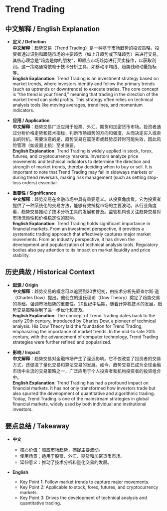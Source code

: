 # Trend Trading

## 中文解释 / English Explanation

* **定义 / Definition**  
  **中文解释**：趋势交易（Trend Trading）是一种基于市场趋势的投资策略，投资者通过识别和跟随市场的主要趋势（如上升趋势或下降趋势）来进行交易。其核心理念是“趋势是你的朋友”，即顺应市场趋势进行买卖操作，以获取利润。这一策略通常依赖于技术分析工具，如移动平均线、趋势线和动量指标等。  
  **English Explanation**: Trend Trading is an investment strategy based on market trends, where investors identify and follow the primary trends (such as uptrends or downtrends) to execute trades. The core concept is "the trend is your friend," meaning that trading in the direction of the market trend can yield profits. This strategy often relies on technical analysis tools like moving averages, trendlines, and momentum indicators.

* **应用 / Application**  
  **中文解释**：趋势交易广泛应用于股票、外汇、期货和加密货币市场。投资者通过分析价格走势和技术指标，判断市场趋势的方向和强度，从而决定买入或卖出的时机。需要注意的是，趋势交易在震荡市或趋势反转时可能失效，因此风险管理（如设置止损）至关重要。  
  **English Explanation**: Trend Trading is widely applied in stock, forex, futures, and cryptocurrency markets. Investors analyze price movements and technical indicators to determine the direction and strength of market trends, thereby deciding when to buy or sell. It is important to note that Trend Trading may fail in sideways markets or during trend reversals, making risk management (such as setting stop-loss orders) essential.

* **重要性 / Significance**  
  **中文解释**：趋势交易在金融市场中具有重要意义。从投资角度看，它为投资者提供了一种系统化的交易方法，能够有效捕捉市场的主要波动。从行业角度看，趋势交易推动了技术分析工具的发展和普及。监管机构也关注趋势交易对市场流动性和价格稳定性的影响。  
  **English Explanation**: Trend Trading holds significant importance in financial markets. From an investment perspective, it provides a systematic trading approach that effectively captures major market movements. From an industry perspective, it has driven the development and popularization of technical analysis tools. Regulatory bodies also pay attention to its impact on market liquidity and price stability.

## 历史典故 / Historical Context

* **起源 / Origin**  
  **中文解释**：趋势交易的概念可以追溯到20世纪初，由技术分析先驱查尔斯·道（Charles Dow）提出。他创立的道氏理论（Dow Theory）奠定了趋势交易的基础，强调市场趋势的重要性。20世纪中后期，随着计算机技术的发展，趋势交易策略得到了进一步优化和普及。  
  **English Explanation**: The concept of Trend Trading dates back to the early 20th century, introduced by Charles Dow, a pioneer of technical analysis. His Dow Theory laid the foundation for Trend Trading, emphasizing the importance of market trends. In the mid-to-late 20th century, with the advancement of computer technology, Trend Trading strategies were further refined and popularized.

* **影响 / Impact**  
  **中文解释**：趋势交易对金融市场产生了深远影响。它不仅改变了投资者的交易方式，还促进了量化交易和算法交易的发展。如今，趋势交易已成为全球金融市场中主流的交易策略之一，广泛应用于个人投资者和机构投资者的投资组合中。  
  **English Explanation**: Trend Trading has had a profound impact on financial markets. It has not only transformed how investors trade but also spurred the development of quantitative and algorithmic trading. Today, Trend Trading is one of the mainstream strategies in global financial markets, widely used by both individual and institutional investors.

## 要点总结 / Takeaway

* **中文**  
  - 核心价值：顺应市场趋势，捕捉主要波动。  
  - 使用场景：适用于股票、外汇、期货和加密货币市场。  
  - 延伸意义：推动了技术分析和量化交易的发展。  

* **English**  
  - Key Point 1: Follow market trends to capture major movements.  
  - Key Point 2: Applicable to stock, forex, futures, and cryptocurrency markets.  
  - Key Point 3: Drives the development of technical analysis and quantitative trading.